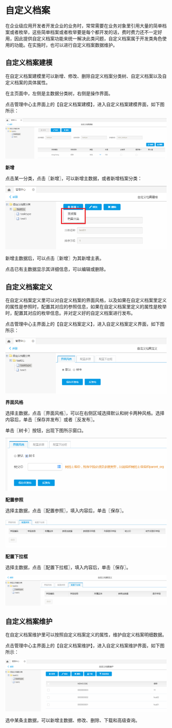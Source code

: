 # 自定义档案

在企业级应用开发者开发企业的业务时，常常需要在业务对象里引用大量的简单档案或者枚举，这些简单档案或者枚举要是每个都开发的话，费时费力还不一定好用，因此提供自定义档案功能来统一解决此类问题，自定义档案属于开发类角色使用的功能。在实施时，也可以进行自定义档案数据维护。

## 自定义档案建模

在自定义档案建模里可以新增、修改、删除自定义档案分类树、自定义档案以及自定义档案的具体属性。

在主页面中，左侧是主数据分类树，右侧是操作界面。

点击管理中心主界面上的【自定义档案建模】，进入自定义档案建模界面，如下图所示：

![](/articles/appspecial/5-/images/image70.png)
 
**新增**

点击某一分类，点击〖新增〗，可以新增主数据，或者新增档案分类：

![](/articles/appspecial/5-/images/image71.png)
 
新增主数据后，可以点击〖新增〗为其新增主表。

点击已有主数据显示其详细信息，可以编辑或删除。

## 自定义档案定义

在自定义档案定义里可以对自定义档案的界面风格，以及如果在自定义档案里定义的属性是参照时，配置其对应的参照信息，如果在自定义档案里定义的属性是枚举时，配置其对应的枚举信息。并对定义好的自定义档案进行发布。

点击管理中心主界面上的【自定义档案定义】，进入自定义档案定义界面，如下图所示：

![](/articles/appspecial/5-/images/image72.png)

 
**界面风格**

选择主数据，点击〖界面风格〗，可以在右侧区域选择默认和树卡两种风格。选择内容后，单击〖保存并发布〗或者〖反发布〗。

单击〖树卡〗按钮，出现下图所示窗口。

![](/articles/appspecial/5-/images/image73.png)
 
**配置参照**

选择主数据，点击〖配置参照〗，填入内容后，单击〖保存〗。

![](/articles/appspecial/5-/images/image74.png)
 
**配置下拉框**

选择主数据，点击〖配置下拉框〗，填入内容后，单击〖保存〗。

![](/articles/appspecial/5-/images/image75.png)

 
## 自定义档案维护

在自定义档案维护里可以按照自定义档案定义的属性，维护自定义档案明细数据。

点击管理中心主界面上的【自定义档案维护】，进入自定义档案维护界面，如下图所示：

![](/articles/appspecial/5-/images/image76.png)
 
选中某条主数据，可以新增主数据、修改、删除、下载和高级查询。
